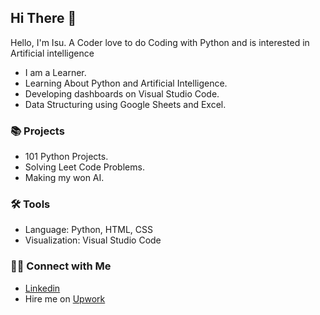 ## Hi There 👋

Hello, I'm Isu. A Coder love to do Coding with Python and is interested in Artificial intelligence

- I am a Learner.
- Learning About Python and Artificial Intelligence.
- Developing dashboards on Visual Studio Code.
- Data Structuring using Google Sheets and Excel.

### 📚 Projects

- 101 Python Projects.
- Solving Leet Code Problems.
- Making my won AI.

### 🛠️ Tools

- Language: Python, HTML, CSS
- Visualization: Visual Studio Code

### 👋🏻 Connect with Me

- [Linkedin](https://www.linkedin.com/in/isu-patel-ab733a288/)
- Hire me on [Upwork](https://www.upwork.com/freelancers/~01292805c27dfad504)

<!--
**Isu-Patel/Isu-Patel** is a ✨ _special_ ✨ repository because its `README.md` (this file) appears on your GitHub profile.

Here are some ideas to get you started:

- 🔭 I’m currently working on ...
- 🌱 I’m currently learning ...
- 👯 I’m looking to collaborate on ...
- 🤔 I’m looking for help with ...
- 💬 Ask me about ...
- 📫 How to reach me: ...
- 😄 Pronouns: ...
- ⚡ Fun fact: ...
-->
